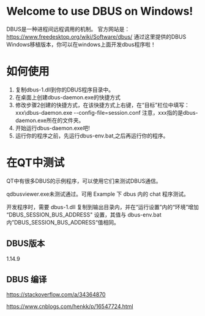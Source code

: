 # Welcome to use DBUS on Windows!

DBUS是一种进程间远程调用的机制。 官方网站是： https://www.freedesktop.org/wiki/Software/dbus/ 通过这里提供的DBUS Windows移植版本，你可以在windows上面开发dbus程序啦！

# 如何使用

1. 复制dbus-1.dll到你的DBUS程序目录中。
2. 在桌面上创建dbus-daemon.exe的快捷方式
3. 修改步骤2创建的快捷方式，在该快捷方式上右键，在“目标”栏位中填写：xxx\dbus-daemon.exe --config-file=session.conf 注意，xxx指的是dbus-daemon.exe所在的文件夹。
4. 开始运行dbus-daemon.exe吧!
5. 运行你的程序之前，先运行dbus-env.bat,之后再运行你的程序。

# 在QT中测试

QT中有很多DBUS的示例程序，可以使用它们来测试DBUS通信。 

qdbusviewer.exe未测试通过。可用 Example 下 dbus 内的 chat 程序测试。

开发程序时，需要 dbus-1.dll 复制到输出目录内，并在“运行设置”内的“环境”增加 “DBUS_SESSION_BUS_ADDRESS" 设置，其值与 dbus-env.bat 内”DBUS_SESSION_BUS_ADDRESS“值相同。

## DBUS版本

1.14.9

## DBUS 编译

https://stackoverflow.com/a/34364870

https://www.cnblogs.com/henkk/p/16547724.html